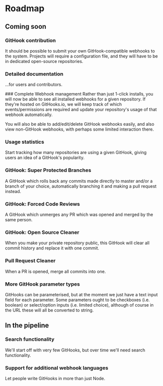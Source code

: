# Roadmap

## Coming soon

### GitHook contribution
It should be possible to submit your own GitHook-compatible webhooks to the system.
Projects will require a configuration file, and they will have to be in dedicated open-source repositories.

### Detailed documentation
...for users and contributors.

### Complete Webhook management
Rather than just 1-click installs, you will now be able to see all installed webhooks for a given repository. If they're hosted on GitHooks.io, we will keep track of which events/permissions are required and update your repository's usage of that webhook automatically.

You will also be able to add/edit/delete GitHook webhooks easily, and also view non-GitHook webhooks, with perhaps some limited interaction there.

### Usage statistics
Start tracking how many repositories are using a given GitHook, giving users an idea of a GitHook's popularity.

### GitHook: Super Protected Branches
A GitHook which rolls back any commits made directly to master and/or a branch of your choice, automatically branching it and making a pull request instead.

### GitHook: Forced Code Reviews
A GitHook which unmerges any PR which was opened and merged by the same person.

### GitHook: Open Source Cleaner
When you make your private repository public, this GitHook will clear all commit history and replace it with one commit.

### Pull Request Cleaner
When a PR is opened, merge all commits into one.

### More GitHook parameter types
GitHooks can be parameterised, but at the moment we just have a text input field for each parameter. Some parameters ought to be checkboxes (i.e. boolean) or select/option inputs (i.e. limited choice), although of course in the URL these will all be converted to string.

## In the pipeline

### Search functionality
We'll start off with very few GitHooks, but over time we'll need search functionality.

### Support for additional webhook languages
Let people write GitHooks in more than just Node.
